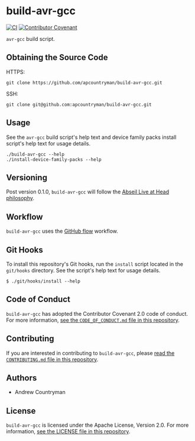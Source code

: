 # build-avr-gcc
[![CI](https://github.com/apcountryman/build-avr-gcc/actions/workflows/ci.yml/badge.svg)](https://github.com/apcountryman/build-avr-gcc/actions/workflows/ci.yml)
[![Contributor Covenant](https://img.shields.io/badge/Contributor%20Covenant-2.0-4baaaa.svg)](CODE_OF_CONDUCT.md)

`avr-gcc` build script.

## Obtaining the Source Code
HTTPS:
```shell
git clone https://github.com/apcountryman/build-avr-gcc.git
```
SSH:
```shell
git clone git@github.com:apcountryman/build-avr-gcc.git
```

## Usage
See the `avr-gcc` build script's help text and device family packs install script's help
text for usage details.
```shell
./build-avr-gcc --help
./install-device-family-packs --help
```

## Versioning
Post version 0.1.0, `build-avr-gcc` will follow the [Abseil Live at Head
philosophy](https://abseil.io/about/philosophy).

## Workflow
`build-avr-gcc` uses the [GitHub flow](https://guides.github.com/introduction/flow/)
workflow.

## Git Hooks
To install this repository's Git hooks, run the `install` script located in the
`git/hooks` directory.
See the script's help text for usage details.
```shell
$ ./git/hooks/install --help
```

## Code of Conduct
`build-avr-gcc` has adopted the Contributor Covenant 2.0 code of conduct.
For more information, [see the `CODE_OF_CONDUCT.md` file in this
repository](CODE_OF_CONDUCT.md).

## Contributing
If you are interested in contributing to `build-avr-gcc`, please [read the
`CONTRIBUTING.md` file in this repository](CONTRIBUTING.md).

## Authors
- Andrew Countryman

## License
`build-avr-gcc` is licensed under the Apache License, Version 2.0.
For more information, [see the LICENSE file in this repository](LICENSE).
